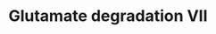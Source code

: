 ---
annotations:
- id: PW:0001386
  parent: classic metabolic pathway
  type: Pathway Ontology
  value: glutamate degradation pathway VII
authors:
- J.Heckman
- MaintBot
- Christine Chichester
- Egonw
description: ''
last-edited: 2018-12-23
organisms:
- Saccharomyces cerevisiae
redirect_from:
- /index.php/Pathway:WP559
- /instance/WP559
- /instance/WP559_r102422
revision: r102422
schema-jsonld:
- '@context': https://schema.org/
  '@id': https://wikipathways.github.io/pathways/WP559.html
  '@type': Dataset
  creator:
    '@type': Organization
    name: WikiPathways
  description: ''
  keywords:
  - AAT1
  - AAT2
  - ADP
  - ATP
  - Coenzyme A
  - FAD
  - FADH2
  - FUM1
  - L-glutamate
  - LSC1
  - LSC2
  - NADPH
  - SDH1
  - SDH2
  - SDH3
  - SDH4
  - lipoamide
  - malate
  - phosphate
  - succinyl CoA
  license: CC0
  name: Glutamate degradation VII
seo: CreativeWork
title: Glutamate degradation VII
wpid: WP559
---